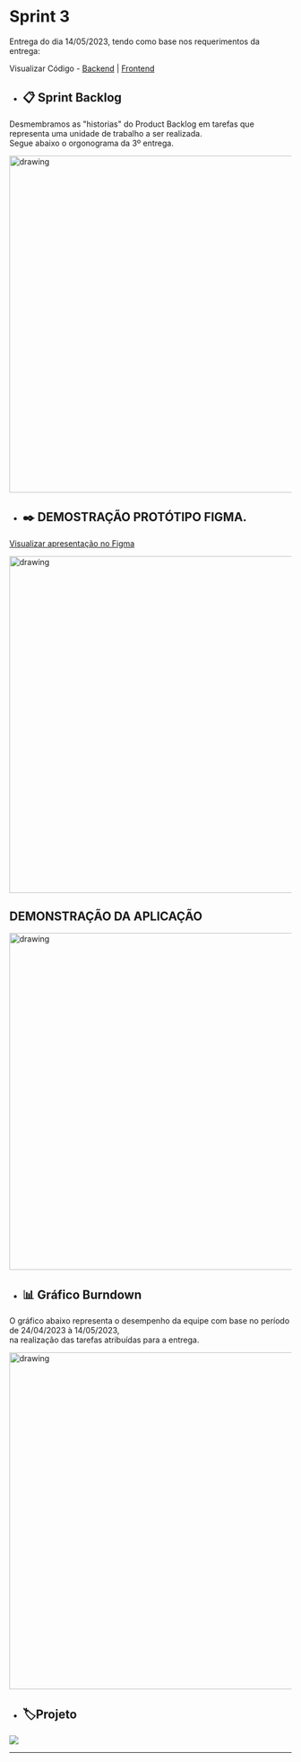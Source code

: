 # Sprint 3

Entrega do dia 14/05/2023, tendo como base nos requerimentos da entrega:

Visualizar Código - <a href='https://github.com/Leo0256/API6-SeeTax-BackEnd.git'>Backend</a> | <a href='https://github.com/Jonathan-Assis/API6-SeeTax-FrontEnd.git'>Frontend</a>

- ## 📋 Sprint Backlog

Desmembramos as "historias" do Product Backlog em tarefas que representa uma unidade de trabalho a ser realizada.<br/>Segue abaixo o orgonograma da 3º entrega.  <br/>

<img src="https://github.com/Sarah781/API-6-SeeTax/assets/111800315/df6f7e33-4ecf-47a3-a78e-e8b63936276a"   alt="drawing" width=600>

- ## ✒️ DEMOSTRAÇÃO PROTÓTIPO FIGMA.

<a href='https://www.figma.com/proto/2iz4Cag4lDaoAkmWGajaoD/SeeTax?type=design&node-id=357-178&scaling=min-zoom&page-id=0%3A1&starting-point-node-id=357%3A178'>Visualizar apresentação no Figma </a> <br/>

<img src="https://github.com/Sarah781/API-6-SeeTax/assets/111800315/6ca3b85d-0a28-4266-abad-ac45ff252953"   alt="drawing" width=600> <br/>

## DEMONSTRAÇÃO DA APLICAÇÃO

<img src=""   alt="drawing" width=600>

<br />

- ## 📊 Gráfico Burndown

O gráfico abaixo representa o desempenho da equipe com base no período de 24/04/2023 à 14/05/2023,<br/> na realização das tarefas atribuídas para a entrega.

<img src="https://github.com/Sarah781/API-6-SeeTax/assets/111800315/74465ffe-c167-4b1c-a20e-5c6c7baba5ed"   alt="drawing" width=600>

- ## 🏷️Projeto 

[![](https://img.shields.io/badge/GitHub%20Sprint%201%20Version-100000?style=for-the-badge&logo=github&logoColor=white)](https://github.com/Sarah781/API-JPMorgan/releases/tag/v1.0.0)

<hr>